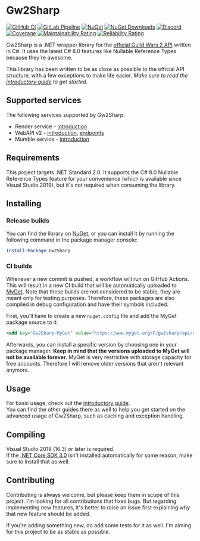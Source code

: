 # Gw2Sharp
[![GitHub CI](https://github.com/Archomeda/Gw2Sharp/workflows/CI/badge.svg)](https://github.com/Archomeda/Gw2Sharp/actions?workflow=CI)
[![GitLab Pipeline](https://img.shields.io/gitlab/pipeline/archomeda/Gw2Sharp/master.svg?label=Pipeline&logo=gitlab)](https://gitlab.com/Archomeda/Gw2Sharp/pipelines)
[![NuGet](https://img.shields.io/nuget/v/Gw2Sharp.svg?label=NuGet&logo=nuget)](https://www.nuget.org/packages/Gw2Sharp)
[![NuGet Downloads](https://img.shields.io/nuget/dt/Gw2Sharp.svg?label=Downloads&logo=nuget)](https://www.nuget.org/packages/Gw2Sharp)
[![Discord](https://img.shields.io/discord/384735285197537290.svg?label=Discord&logo=discord)](https://discord.gg/u2YDPea)  
[![Coverage](https://sonarcloud.io/api/project_badges/measure?project=Archomeda_Gw2Sharp&metric=coverage)](https://sonarcloud.io/dashboard?id=Archomeda_Gw2Sharp)
[![Maintainability Rating](https://sonarcloud.io/api/project_badges/measure?project=Archomeda_Gw2Sharp&metric=sqale_rating)](https://sonarcloud.io/dashboard?id=Archomeda_Gw2Sharp)
[![Reliability Rating](https://sonarcloud.io/api/project_badges/measure?project=Archomeda_Gw2Sharp&metric=reliability_rating)](https://sonarcloud.io/dashboard?id=Archomeda_Gw2Sharp)

Gw2Sharp is a .NET wrapper library for the [official Guild Wars 2 API](https://wiki.guildwars2.com/wiki/API) written in C#.
It uses the latest C# 8.0 features like Nullable Reference Types because they're awesome.

This library has been written to be as close as possible to the official API structure, with a few exceptions to make life easier.
*Make sure to read the [introductory guide](https://archomeda.github.io/Gw2Sharp/master/guides/introduction.html) to get started.*

## Supported services
The following services supported by Gw2Sharp:
- Render service - [introduction](https://archomeda.github.io/Gw2Sharp/master/guides/introduction.html#render-service)
- WebAPI v2 - [introduction](https://archomeda.github.io/Gw2Sharp/master/guides/introduction.html#web-api-v2), [endpoints](https://archomeda.github.io/Gw2Sharp/master/guides/endpoints.html)
- Mumble service - [introduction](https://archomeda.github.io/Gw2Sharp/master/guides/introduction.html#mumble)

## Requirements
This project targets .NET Standard 2.0.
It supports the C# 8.0 Nullable Reference Types feature for your convenience (which is available since Visual Studio 2019), but it's not required when consuming the library.

## Installing
### Release builds
You can find the library on [NuGet](https://www.nuget.org/packages/Gw2Sharp/), or you can install it by running the following command in the package manager console:
```powershell
Install-Package Gw2Sharp
```

### CI builds
Whenever a new commit is pushed, a workflow will run on GitHub Actions.
This will result in a new CI build that will be automatically uploaded to [MyGet](https://www.myget.org/feed/gw2sharp/package/nuget/Gw2Sharp).
Note that these builds are not considered to be stable, they are meant only for testing purposes.
Therefore, these packages are also compiled in debug configuration and have their symbols included.

First, you'll have to create a new `nuget.config` file and add the MyGet package source to it:
```xml
<add key="Gw2Sharp-MyGet" value="https://www.myget.org/F/gw2sharp/api/v3/index.json" />
```

Afterwards, you can install a specific version by choosing one in your package manager.
**Keep in mind that the versions uploaded to MyGet will not be available forever.**
MyGet is very restrictive with storage capacity for free accounts.
Therefore I will remove older versions that aren't relevant anymore.

## Usage
For basic usage, check out the [introductory guide](https://archomeda.github.io/Gw2Sharp/master/guides/introduction.html).  
You can find the other guides there as well to help you get started on the advanced usage of Gw2Sharp, such as caching and exception handling.

## Compiling
Visual Studio 2019 (16.3) or later is required.  
If the [.NET Core SDK 3.0](https://dotnet.microsoft.com/download/dotnet-core/3.0) isn't installed automatically for some reason, make sure to install that as well.

## Contributing
Contributing is always welcome, but please keep them in scope of this project.
I'm looking for all contributions that fixes bugs.
But regarding implementing new features, it's better to raise an issue first explaining why that new feature should be added.

If you're adding something new, do add some tests for it as well.
I'm aiming for this project to be as stable as possible.
